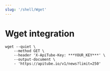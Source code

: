 ```yaml
---
slug: '/shell/Wget'
---
```


# Wget integration

```shell
wget --quiet \
	--method GET \
	--header 'X-ApiTube-Key: ***YOUR_KEY***' \
	--output-document \
	- 'https://apitube.io/v1/news?limit=250'
```
